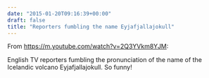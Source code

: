```yaml
---
date: "2015-01-20T09:16:39+00:00"
draft: false
title: "Reporters fumbling the name Eyjafjallajokull"
---
```

From https://m.youtube.com/watch?v=2Q3YVkm8YJM:

English TV reporters fumbling the pronunciation of the name of the Icelandic volcano Eyjafjallajokull. So funny!
